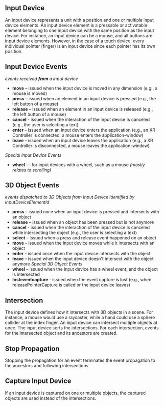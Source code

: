 ## Input Device

An input device represents a unit with a position and one or multiple input device elements. An input device element is a pressable or activatable element belonging to one input device with the same position as the input device. For instance, an input device can be a mouse, and all buttons are input device elements. However, in the case of a touch device, every individual pointer (finger) is an input device since each pointer has its own position.

## Input Device Events

*events received **from** a input device*

* **move** – issued when the input device is moved in any dimension (e.g., a mouse is moved)
* **press** – issued when an element in an input device is pressed (e.g., the left button of a mouse)
* **release** – issued when an element in an input device is released (e.g., the left button of a mouse)
* **cancel** - issued when the interaction of the input device is canceled (e.g., the user is selecting a text)
* **enter** – issued when an input device enters the application (e.g., an XR Controller is connected, a mouse enters the application-window)
* **leave** – issued when an input device leaves the application (e.g., a XR Controller is disconnected, a mouse leaves the application-window)

*Special Input Device Events*

* **wheel** — for input devices with a wheel, such as a mouse  *(mostly relates to scrolling)*

## 3D Object Events

*events dispatched to 3D Objects from Input Device identified by inputDeviceElementId*

* **press** – issued once when an input device is pressed and intersects with an object
* **release** – issued when an object has been pressed but is not anymore
* **cancel** - issued when the interaction of the input device is canceled while intersecting the object (e.g., the user is selecting a text)
* **select** – issued when a press and release event happened on an object
* **move** – issued when the input device moves while it intersects with an object
* **enter** – issued once when the input device intersects with the object
* **leave** – issued when the input device doesn't intersect with the object anymore
*Special 3D Object Events*
* **wheel** – issued when the input device has a wheel event, and the object is intersected
* **losteventcapture** - issued when the event capture is lost (e.g., when releasePointerCapture is called or the input device leaves)

## Intersection

The input device defines how it intersects with 3D objects in a scene. For instance, a mouse would use a raycaster, while a hand could use a sphere collider at the index finger. An input device can intersect multiple objects at once. The input device sorts the intersections. For each intersection, events for the intersected object and its ancestors are created.

## Stop Propagation

Stopping the propagation for an event terminates the event propagation to the ancestors and following intersections.

## Capture Input Device

If an input device is captured on one or multiple objects, the captured objects are used instead of the intersections.